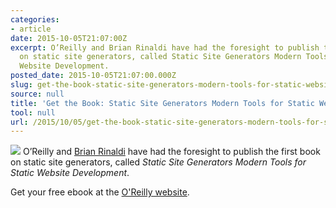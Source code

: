 ```yaml
---
categories:
- article
date: 2015-10-05T21:07:00Z
excerpt: O’Reilly and Brian Rinaldi have had the foresight to publish the first book
  on static site generators, called Static Site Generators Modern Tools for Static
  Website Development.
posted_date: 2015-10-05T21:07:00.000Z
slug: get-the-book-static-site-generators-modern-tools-for-static-website-development
source: null
title: 'Get the Book: Static Site Generators Modern Tools for Static Website Development'
tool: null
url: /2015/10/05/get-the-book-static-site-generators-modern-tools-for-static-website-development/
---
```


![](http://www.thenewdynamic.org/webhook-uploads/1444079082013_cat.gif) O’Reilly and [Brian Rinaldi](https://twitter.com/remotesynth) have had the foresight to publish the first book on static site generators, called _Static Site Generators Modern Tools for Static Website Development_.

Get your free ebook at the [O'Reilly website](http://www.oreilly.com/web-platform/free/static-site-generators.csp).

